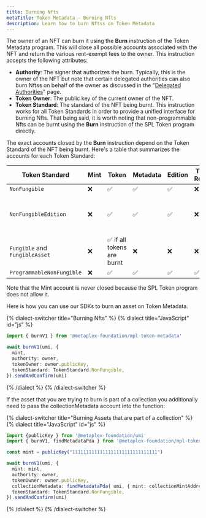 ```yaml
---
title: Burning Nfts
metaTitle: Token Metadata - Burning Nfts
description: Learn how to burn Nftss on Token Metadata
---
```


The owner of an NFT can burn it using the **Burn** instruction of the Token Metadata program. This will close all possible accounts associated with the NFT and return the various rent-exempt fees to the owner. This instruction accepts the following attributes:

- **Authority**: The signer that authorizes the burn. Typically, this is the owner of the NFT but note that certain delegated authorities can also burn Nftss on behalf of the owner as discussed in the "[Delegated Authorities](/token-metadata/delegates)" page.
- **Token Owner**: The public key of the current owner of the NFT.
- **Token Standard**: The standard of the NFT being burnt. This instruction works for all Token Standards in order to provide a unified interface for burning Nfts. That being said, it is worth noting that non-programmable Nfts can be burnt using the **Burn** instruction of the SPL Token program directly.

The exact accounts closed by the **Burn** instruction depend on the Token Standard of the NFT being burnt. Here's a table that summarizes the accounts for each Token Standard:

| Token Standard                 | Mint | Token                      | Metadata | Edition | Token Record | Edition Marker                    |
| ------------------------------ | ---- | -------------------------- | -------- | ------- | ------------ | --------------------------------- |
| `NonFungible`                  | ❌   | ✅                         | ✅       | ✅      | ❌           | ❌                                |
| `NonFungibleEdition`           | ❌   | ✅                         | ✅       | ✅      | ❌           | ✅ if all prints for it are burnt |
| `Fungible` and `FungibleAsset` | ❌   | ✅ if all tokens are burnt | ❌       | ❌      | ❌           | ❌                                |
| `ProgrammableNonFungible`      | ❌   | ✅                         | ✅       | ✅      | ✅           | ❌                                |

Note that the Mint account is never closed because the SPL Token program does not allow it.

Here is how you can use our SDKs to burn an asset on Token Metadata.

{% dialect-switcher title="Burning Nfts" %}
{% dialect title="JavaScript" id="js" %}

```ts
import { burnV1 } from '@metaplex-foundation/mpl-token-metadata'

await burnV1(umi, {
  mint,
  authority: owner,
  tokenOwner: owner.publicKey,
  tokenStandard: TokenStandard.NonFungible,
}).sendAndConfirm(umi)
```

{% /dialect %}
{% /dialect-switcher %}

If the asset that you are trying to burn is part of a collection you additionally need to pass the collectionMetadata account into the function:

{% dialect-switcher title="Burning Assets that are part of a collection" %}
{% dialect title="JavaScript" id="js" %}

```ts
import {publicKey } from '@metaplex-foundation/umi'
import { burnV1, findMetadataPda } from '@metaplex-foundation/mpl-token-metadata'

const mint = publicKey("1111111111111111111111111111111")

await burnV1(umi, {
  mint: mint,
  authority: owner,
  tokenOwner: owner.publicKey,
  collectionMetadata: findMetadataPda( umi, { mint: collectionMintAddress })
  tokenStandard: TokenStandard.NonFungible,
}).sendAndConfirm(umi)
```

{% /dialect %}
{% /dialect-switcher %}
